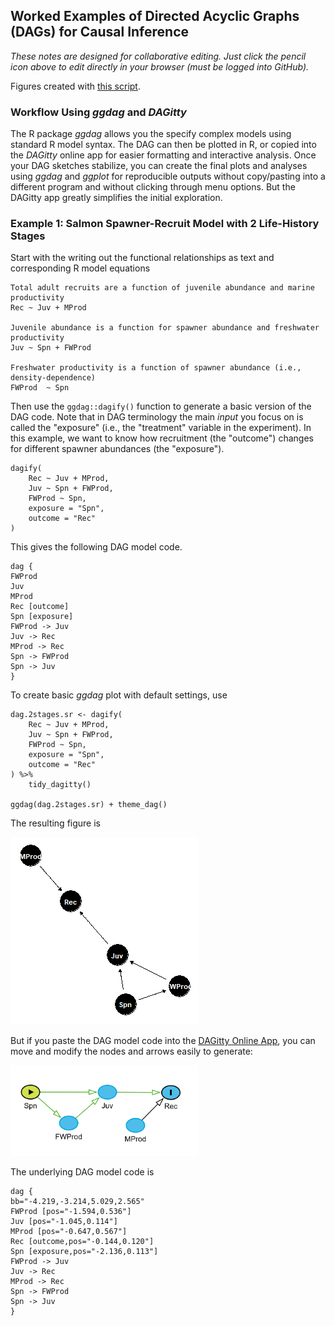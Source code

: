 ## Worked Examples of Directed Acyclic Graphs (DAGs) for Causal Inference

*These notes are designed for collaborative editing. Just click the pencil icon above to edit directly in your browser (must be logged into GitHub).*

Figures created with [this script](https://github.com/SOLV-Code/Open-Source-Env-Cov-PacSalmon/blob/main/CODE/6_DAG_Explorations.R).


### Workflow Using *ggdag* and *DAGitty*

The R package *ggdag* allows you the specify complex models using standard R model syntax. The DAG can then be plotted in R, or copied into the *DAGitty* online app for easier formatting and interactive analysis. Once your DAG sketches stabilize, you can create the final plots and analyses using *ggdag* and *ggplot* for reproducible outputs without copy/pasting into a different program and without clicking through menu options. But the DAGitty app greatly simplifies the initial exploration.


### Example 1: Salmon Spawner-Recruit Model with 2 Life-History Stages

Start with the writing out the functional relationships as text and corresponding R model equations

```
Total adult recruits are a function of juvenile abundance and marine productivity
Rec ~ Juv + MProd  

Juvenile abundance is a function for spawner abundance and freshwater productivity
Juv ~ Spn + FWProd 

Freshwater productivity is a function of spawner abundance (i.e., density-dependence)
FWProd  ~ Spn
```

Then use the ```ggdag::dagify()``` function to generate a basic version of the DAG code. Note that in DAG terminology the main *input* you focus on is called the "exposure" (i.e., the "treatment" variable in the experiment). In this example, we want to know how recruitment (the "outcome") changes for different spawner abundances (the "exposure").


```
dagify(
	Rec ~ Juv + MProd,
	Juv ~ Spn + FWProd,
	FWProd ~ Spn,
	exposure = "Spn",
	outcome = "Rec"
)
```

This gives the following DAG model code.

```
dag {
FWProd
Juv
MProd
Rec [outcome]
Spn [exposure]
FWProd -> Juv
Juv -> Rec
MProd -> Rec
Spn -> FWProd
Spn -> Juv
}
```

To create basic *ggdag* plot with default settings, use

```
dag.2stages.sr <- dagify(
	Rec ~ Juv + MProd,
	Juv ~ Spn + FWProd,
	FWProd ~ Spn,
	exposure = "Spn",
	outcome = "Rec"
) %>%
	tidy_dagitty()

ggdag(dag.2stages.sr) + theme_dag()
```

The resulting figure is


<img src="https://github.com/SOLV-Code/Open-Source-Env-Cov-PacSalmon/blob/main/OUTPUT/DAGs_WorkedExamples/SR_2Stages_DefaultPlot.png"
	width="300">
	
But if you paste the DAG model code into the [DAGitty Online App](https://www.dagitty.net/dags.html#), you can move and modify the nodes and arrows easily to generate:

<img src="https://github.com/SOLV-Code/Open-Source-Env-Cov-PacSalmon/blob/main/OUTPUT/DAGs_WorkedExamples/SR_2Stages_DAGittyPlot.PNG"
	width="300">

The underlying DAG model code is

```
dag {
bb="-4.219,-3.214,5.029,2.565"
FWProd [pos="-1.594,0.536"]
Juv [pos="-1.045,0.114"]
MProd [pos="-0.647,0.567"]
Rec [outcome,pos="-0.144,0.120"]
Spn [exposure,pos="-2.136,0.113"]
FWProd -> Juv
Juv -> Rec
MProd -> Rec
Spn -> FWProd
Spn -> Juv
}
```
	
	
	

